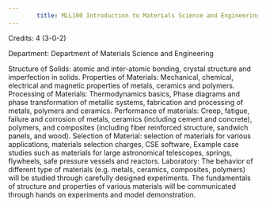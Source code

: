 ```yaml
---
        title: MLL100 Introduction to Materials Science and Engineering
---
```

Credits: 4 (3-0-2)

Department: Department of Materials Science and Engineering

Structure of Solids: atomic and inter-atomic bonding, crystal structure and imperfection in solids. Properties of Materials: Mechanical, chemical, electrical and magnetic properties of metals, ceramics and polymers. Processing of Materials: Thermodynamics basics, Phase diagrams and phase transformation of metallic systems, fabrication and processing of metals, polymers and ceramics. Performance of materials: Creep, fatigue, failure and corrosion of metals, ceramics (including cement and concrete), polymers, and composites (including fiber reinforced structure, sandwich panels, and wood). Selection of Material: selection of materials for various applications, materials selection charges, CSE software, Example case studies such as materials for large astronomical telescopes, springs, flywheels, safe pressure vessels and reactors. Laboratory: The behavior of different type of materials (e.g. metals, ceramics, composites, polymers) will be studied through carefully designed experiments. The fundamentals of structure and properties of various materials will be communicated through hands on experiments and model demonstration.